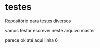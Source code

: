 # testes
Repositório para testes diversos

vamos testar escrever neste arquivo master

parece ok até aqui linha 6

